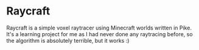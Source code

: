 # Raycraft
Raycraft is a simple voxel raytracer using Minecraft worlds written in Pike. It's a learning project for me as I had never done any raytracing before, so the algorithm is absolutely terrible, but it works :)
